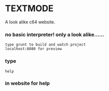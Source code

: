 # TEXTMODE
A look alike c64 website.

### no basic interpreter! only a look alike......
```
type grunt to build and watch project
localhost:8080 for preview
```

### type
```
help
```
### in website for help
